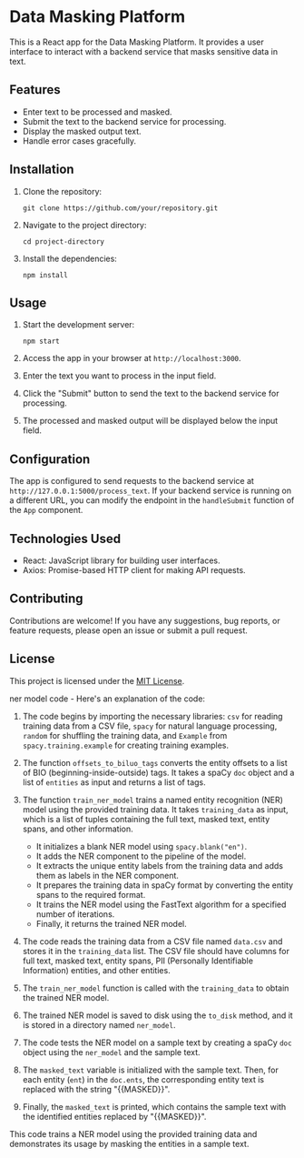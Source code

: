 #  Data Masking Platform

This is a React app for the  Data Masking Platform. It provides a user interface to interact with a backend service that masks sensitive data in text.

## Features

- Enter text to be processed and masked.
- Submit the text to the backend service for processing.
- Display the masked output text.
- Handle error cases gracefully.

## Installation

1. Clone the repository:

   ```
   git clone https://github.com/your/repository.git
   ```

2. Navigate to the project directory:

   ```
   cd project-directory
   ```

3. Install the dependencies:

   ```
   npm install
   ```

## Usage

1. Start the development server:

   ```
   npm start
   ```

2. Access the app in your browser at `http://localhost:3000`.

3. Enter the text you want to process in the input field.

4. Click the "Submit" button to send the text to the backend service for processing.

5. The processed and masked output will be displayed below the input field.

## Configuration

The app is configured to send requests to the backend service at `http://127.0.0.1:5000/process_text`. If your backend service is running on a different URL, you can modify the endpoint in the `handleSubmit` function of the `App` component.

## Technologies Used

- React: JavaScript library for building user interfaces.
- Axios: Promise-based HTTP client for making API requests.

## Contributing

Contributions are welcome! If you have any suggestions, bug reports, or feature requests, please open an issue or submit a pull request.

## License

This project is licensed under the [MIT License](https://opensource.org/licenses/MIT).

ner model code -  Here's an explanation of the code:

1. The code begins by importing the necessary libraries: `csv` for reading training data from a CSV file, `spacy` for natural language processing, `random` for shuffling the training data, and `Example` from `spacy.training.example` for creating training examples.

2. The function `offsets_to_biluo_tags` converts the entity offsets to a list of BIO (beginning-inside-outside) tags. It takes a spaCy `doc` object and a list of `entities` as input and returns a list of tags.

3. The function `train_ner_model` trains a named entity recognition (NER) model using the provided training data. It takes `training_data` as input, which is a list of tuples containing the full text, masked text, entity spans, and other information.

   - It initializes a blank NER model using `spacy.blank("en")`.
   - It adds the NER component to the pipeline of the model.
   - It extracts the unique entity labels from the training data and adds them as labels in the NER component.
   - It prepares the training data in spaCy format by converting the entity spans to the required format.
   - It trains the NER model using the FastText algorithm for a specified number of iterations.
   - Finally, it returns the trained NER model.

4. The code reads the training data from a CSV file named `data.csv` and stores it in the `training_data` list. The CSV file should have columns for full text, masked text, entity spans, PII (Personally Identifiable Information) entities, and other entities.

5. The `train_ner_model` function is called with the `training_data` to obtain the trained NER model.

6. The trained NER model is saved to disk using the `to_disk` method, and it is stored in a directory named `ner_model`.

7. The code tests the NER model on a sample text by creating a spaCy `doc` object using the `ner_model` and the sample text.

8. The `masked_text` variable is initialized with the sample text. Then, for each entity (`ent`) in the `doc.ents`, the corresponding entity text is replaced with the string "{{MASKED}}".

9. Finally, the `masked_text` is printed, which contains the sample text with the identified entities replaced by "{{MASKED}}".

This code trains a NER model using the provided training data and demonstrates its usage by masking the entities in a sample text.

